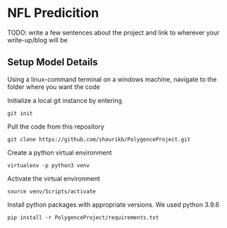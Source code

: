 # NFL Predicition

TODO: write a few sentences about the project and link to wherever your write-up/blog will be

## Setup Model Details

Using a linux-command terminal on a windows machine,
navigate to the folder where you want the code 

Initialize a local git instance by entering
```
git init
```

Pull the code from this repository
```
git clone https://github.com/shourikb/PolygenceProject.git
```

Create a python virtual environment
```
virtualenv -p python3 venv
```

Activate the virtual environment
```
source venv/Scripts/activate
```

Install python packages with appropriate versions. We used python 3.9.6
```
pip install -r PolygenceProject/requirements.txt
```



